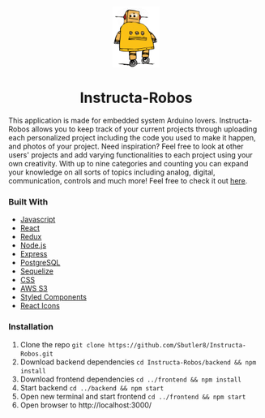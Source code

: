 <br />
<p align="center">
  <a href="https://instructa-robos.herokuapp.com/">
    <img src="https://raw.githubusercontent.com/Sbutler8/Instructa-Robos/master/frontend/public/images/robot.png"  alt="Logo" width="auto" height="120">
  </a>
  
<h1 align="center"> Instructa-Robos </h1>

This application is made for embedded system Arduino lovers. Instructa-Robos allows you to keep track of your current projects through uploading each personalized project including the code you used to make it happen, and photos of your project. Need inspiration? Feel free to look at other users' projects and add varying functionalities to each project using your own creativity. With up to nine categories and counting you can expand your knowledge on all sorts of topics including analog, digital, communication, controls and much more! Feel free to check it out [here](https://instructa-robos.herokuapp.com/).

### Built With

* [Javascript](https://developer.mozilla.org/en-US/docs/Web/JavaScript)
* [React](https://reactjs.org/)
* [Redux](https://redux.js.org/)
* [Node.js](https://nodejs.org/en/)
* [Express](https://expressjs.com/)
* [PostgreSQL](https://www.postgresql.org/)
* [Sequelize](https://sequelize.org/)
* [CSS](https://developer.mozilla.org/en-US/docs/Web/CSS)
* [AWS S3](https://docs.aws.amazon.com/s3/index.html?nc2=h_ql_doc_s3)
* [Styled Components](https://styled-components.com/)
* [React Icons](https://react-icons.github.io/react-icons/)

### Installation

1. Clone the repo `git clone https://github.com/Sbutler8/Instructa-Robos.git`
2. Download backend dependencies `cd Instructa-Robos/backend && npm install`
3. Download frontend dependencies `cd ../frontend && npm install`
4. Start backend `cd ../backend && npm start`
5. Open new terminal and start frontend `cd ../frontend && npm start`
6. Open browser to http://localhost:3000/

